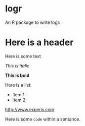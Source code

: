 # logr
An R package to write logs


# Here is a header

Here is some text

*This is italic*

**This is bold**

Here is a list:
* Item 1
* Item 2


http://www.experis.com

Here is some `code` within a sentance.
